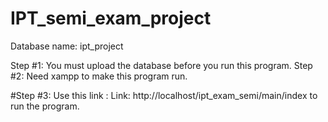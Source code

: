 # IPT_semi_exam_project

Database name: ipt_project

Step #1: You must upload the database before you run this program.
Step #2: Need xampp to make this program run.

#Step #3: Use this link : Link: http://localhost/ipt_exam_semi/main/index to run the program.
